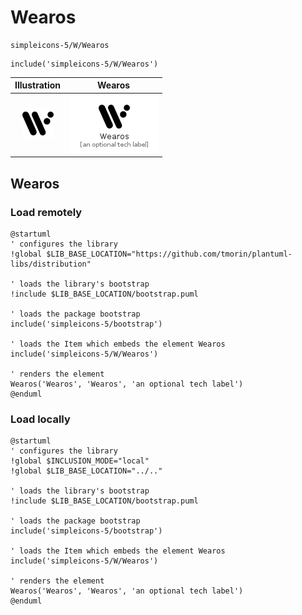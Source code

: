 # Wearos


```text
simpleicons-5/W/Wearos
```

```text
include('simpleicons-5/W/Wearos')
```



| Illustration | Wearos |
| :---: | :---: |
| ![illustration for Illustration](../../simpleicons-5/W/Wearos.png) | ![illustration for Wearos](../../simpleicons-5/W/Wearos.Local.png) |




## Wearos

### Load remotely
```plantuml
@startuml
' configures the library
!global $LIB_BASE_LOCATION="https://github.com/tmorin/plantuml-libs/distribution"

' loads the library's bootstrap
!include $LIB_BASE_LOCATION/bootstrap.puml

' loads the package bootstrap
include('simpleicons-5/bootstrap')

' loads the Item which embeds the element Wearos
include('simpleicons-5/W/Wearos')

' renders the element
Wearos('Wearos', 'Wearos', 'an optional tech label')
@enduml
```

### Load locally
```plantuml
@startuml
' configures the library
!global $INCLUSION_MODE="local"
!global $LIB_BASE_LOCATION="../.."

' loads the library's bootstrap
!include $LIB_BASE_LOCATION/bootstrap.puml

' loads the package bootstrap
include('simpleicons-5/bootstrap')

' loads the Item which embeds the element Wearos
include('simpleicons-5/W/Wearos')

' renders the element
Wearos('Wearos', 'Wearos', 'an optional tech label')
@enduml
```

